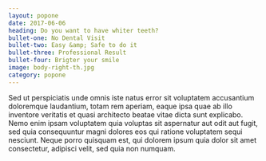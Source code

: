 ```yaml
---
layout: popone
date: 2017-06-06
heading: Do you want to have whiter teeth?
bullet-one: No Dental Visit
bullet-two: Easy &amp; Safe to do it
bullet-three: Professional Result
bullet-four: Brigter your smile
image: body-right-th.jpg
category: popone
---
```


Sed ut perspiciatis unde omnis iste natus error sit voluptatem accusantium doloremque laudantium, totam rem aperiam, eaque ipsa quae ab illo inventore veritatis et quasi architecto beatae vitae dicta sunt explicabo. Nemo enim ipsam voluptatem quia voluptas sit aspernatur aut odit aut fugit, sed quia consequuntur magni dolores eos qui ratione voluptatem sequi nesciunt. Neque porro quisquam est, qui dolorem ipsum quia dolor sit amet consectetur, adipisci velit, sed quia non numquam.